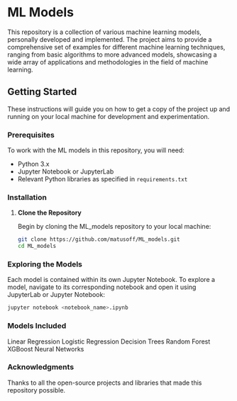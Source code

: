 # ML Models

This repository is a collection of various machine learning models, personally developed and implemented. The project aims to provide a comprehensive set of examples for different machine learning techniques, ranging from basic algorithms to more advanced models, showcasing a wide array of applications and methodologies in the field of machine learning.

## Getting Started

These instructions will guide you on how to get a copy of the project up and running on your local machine for development and experimentation.

### Prerequisites

To work with the ML models in this repository, you will need:
- Python 3.x
- Jupyter Notebook or JupyterLab
- Relevant Python libraries as specified in `requirements.txt`

### Installation

1. **Clone the Repository**

   Begin by cloning the ML_models repository to your local machine:

   ```bash
   git clone https://github.com/matusoff/ML_models.git
   cd ML_models

### Exploring the Models
Each model is contained within its own Jupyter Notebook. To explore a model, navigate to its corresponding notebook and open it using JupyterLab or Jupyter Notebook:

```bash
jupyter notebook <notebook_name>.ipynb
```

### Models Included
Linear Regression
Logistic Regression
Decision Trees
Random Forest
XGBoost
Neural Networks

### Acknowledgments
Thanks to all the open-source projects and libraries that made this repository possible.


